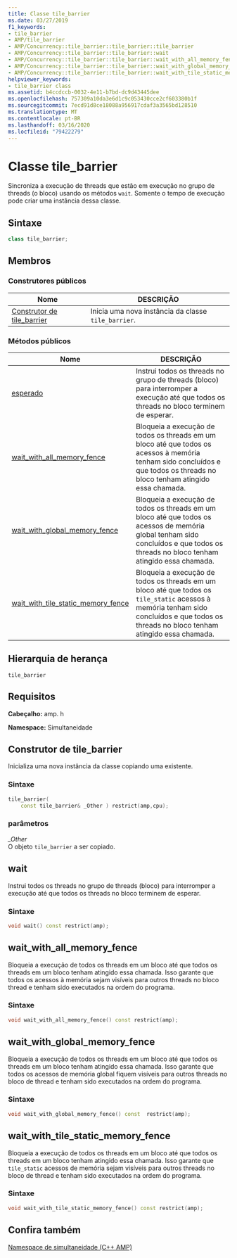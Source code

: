 ```yaml
---
title: Classe tile_barrier
ms.date: 03/27/2019
f1_keywords:
- tile_barrier
- AMP/tile_barrier
- AMP/Concurrency::tile_barrier::tile_barrier::tile_barrier
- AMP/Concurrency::tile_barrier::tile_barrier::wait
- AMP/Concurrency::tile_barrier::tile_barrier::wait_with_all_memory_fence
- AMP/Concurrency::tile_barrier::tile_barrier::wait_with_global_memory_fence
- AMP/Concurrency::tile_barrier::tile_barrier::wait_with_tile_static_memory_fence
helpviewer_keywords:
- tile_barrier class
ms.assetid: b4ccdccb-0032-4e11-b7bd-dc9d43445dee
ms.openlocfilehash: 757309a10da3e6d1c9c053430cce2cf603380b1f
ms.sourcegitcommit: 7ecd91d8ce18088a956917cdaf3a3565bd128510
ms.translationtype: MT
ms.contentlocale: pt-BR
ms.lasthandoff: 03/16/2020
ms.locfileid: "79422279"
---
```

# <a name="tile_barrier-class"></a>Classe tile_barrier

Sincroniza a execução de threads que estão em execução no grupo de threads (o bloco) usando os métodos `wait`. Somente o tempo de execução pode criar uma instância dessa classe.

## <a name="syntax"></a>Sintaxe

```cpp
class tile_barrier;
```

## <a name="members"></a>Membros

### <a name="public-constructors"></a>Construtores públicos

|Nome|DESCRIÇÃO|
|----------|-----------------|
|[Construtor de tile_barrier](#ctor)|Inicia uma nova instância da classe `tile_barrier`.|

### <a name="public-methods"></a>Métodos públicos

|Nome|DESCRIÇÃO|
|----------|-----------------|
|[esperado](#wait)|Instrui todos os threads no grupo de threads (bloco) para interromper a execução até que todos os threads no bloco terminem de esperar.|
|[wait_with_all_memory_fence](#wait_with_all_memory_fence)|Bloqueia a execução de todos os threads em um bloco até que todos os acessos à memória tenham sido concluídos e que todos os threads no bloco tenham atingido essa chamada.|
|[wait_with_global_memory_fence](#wait_with_global_memory_fence)|Bloqueia a execução de todos os threads em um bloco até que todos os acessos de memória global tenham sido concluídos e que todos os threads no bloco tenham atingido essa chamada.|
|[wait_with_tile_static_memory_fence](#wait_with_tile_static_memory_fence)|Bloqueia a execução de todos os threads em um bloco até que todos os `tile_static` acessos à memória tenham sido concluídos e que todos os threads no bloco tenham atingido essa chamada.|

## <a name="inheritance-hierarchy"></a>Hierarquia de herança

`tile_barrier`

## <a name="requirements"></a>Requisitos

**Cabeçalho:** amp. h

**Namespace:** Simultaneidade

## <a name="ctor"></a>Construtor de tile_barrier

Inicializa uma nova instância da classe copiando uma existente.

### <a name="syntax"></a>Sintaxe

```cpp
tile_barrier(
    const tile_barrier& _Other ) restrict(amp,cpu);
```

### <a name="parameters"></a>parâmetros

*_Other*<br/>
O objeto `tile_barrier` a ser copiado.

## <a name="wait"></a>wait

Instrui todos os threads no grupo de threads (bloco) para interromper a execução até que todos os threads no bloco terminem de esperar.

### <a name="syntax"></a>Sintaxe

```cpp
void wait() const restrict(amp);
```

## <a name="wait_with_all_memory_fence"></a>wait_with_all_memory_fence

Bloqueia a execução de todos os threads em um bloco até que todos os threads em um bloco tenham atingido essa chamada. Isso garante que todos os acessos à memória sejam visíveis para outros threads no bloco thread e tenham sido executados na ordem do programa.

### <a name="syntax"></a>Sintaxe

```cpp
void wait_with_all_memory_fence() const restrict(amp);
```

## <a name="a-namewait_with_global_memory_fence-wait_with_global_memory_fence"></a><a name="wait_with_global_memory_fence"> wait_with_global_memory_fence

Bloqueia a execução de todos os threads em um bloco até que todos os threads em um bloco tenham atingido essa chamada. Isso garante que todos os acessos de memória global fiquem visíveis para outros threads no bloco de thread e tenham sido executados na ordem do programa.

### <a name="syntax"></a>Sintaxe

```cpp
void wait_with_global_memory_fence() const  restrict(amp);
```

## <a name="a-namewait_with_tile_static_memory_fence-wait_with_tile_static_memory_fence"></a><a name="wait_with_tile_static_memory_fence"> wait_with_tile_static_memory_fence

Bloqueia a execução de todos os threads em um bloco até que todos os threads em um bloco tenham atingido essa chamada. Isso garante que `tile_static` acessos de memória sejam visíveis para outros threads no bloco de thread e tenham sido executados na ordem do programa.

### <a name="syntax"></a>Sintaxe

```cpp
void wait_with_tile_static_memory_fence() const restrict(amp);
```

## <a name="see-also"></a>Confira também

[Namespace de simultaneidade (C++ AMP)](concurrency-namespace-cpp-amp.md)
